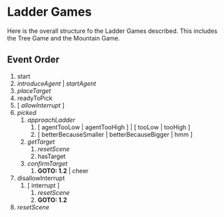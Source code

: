 Ladder Games
============

Here is the overall structure fo the Ladder Games described. This includes the
Tree Game and the Mountain Game.

Event Order
-----------

1. start
  1. _introduceAgent_ | _startAgent_
  2. _placeTarget_
  3. readyToPick
  4. [ _allowInterrupt_ ]
  5. _picked_
      1. _approachLadder_
         1. [ agentTooLow | agentTooHigh ] | [ tooLow | tooHigh ]
         2. [ betterBecauseSmaller | betterBecauseBigger | hmm ]
      2. _getTarget_
         1. _resetScene_
         2. hasTarget
      3. _confirmTarget_
         1. **GOTO: 1.2** | cheer
   6. disallowInterrupt
      1. [ interrupt ]
         1. _resetScene_
         2. **GOTO: 1.2**
   7. _resetScene_

